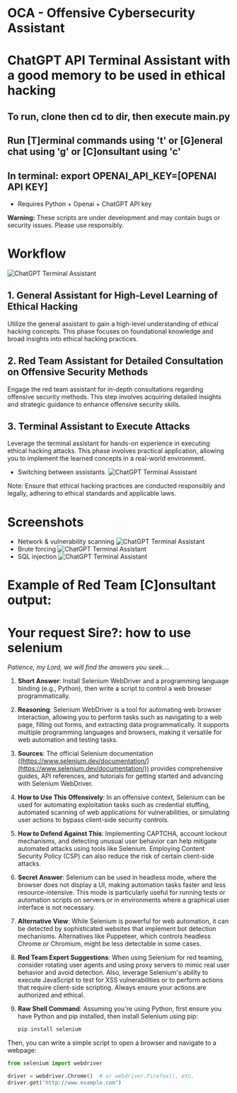 # OCA - Offensive Cybersecurity Assistant
# ChatGPT API Terminal Assistant with a good memory to be used in ethical hacking
## To run, clone then cd to dir, then execute main.py
## Run [T]erminal commands using 't' or [G]eneral chat using 'g' or [C]onsultant using 'c'
## In terminal: export OPENAI_API_KEY=[OPENAI API KEY]
* Requires Python + Openai + ChatGPT API key

**Warning:** These scripts are under development and may contain bugs or security issues. Please use responsibly.

# Workflow

![ChatGPT Terminal Assistant](https://github.com/PointlessAI/ChatGPT-TerminalAssistant/blob/main/Img/workflow.png)

## 1. General Assistant for High-Level Learning of Ethical Hacking
Utilize the general assistant to gain a high-level understanding of ethical hacking concepts. This phase focuses on foundational knowledge and broad insights into ethical hacking practices.

## 2. Red Team Assistant for Detailed Consultation on Offensive Security Methods
Engage the red team assistant for in-depth consultations regarding offensive security methods. This step involves acquiring detailed insights and strategic guidance to enhance offensive security skills.

## 3. Terminal Assistant to Execute Attacks
Leverage the terminal assistant for hands-on experience in executing ethical hacking attacks. This phase involves practical application, allowing you to implement the learned concepts in a real-world environment.

* Switching between assistants.
![ChatGPT Terminal Assistant](https://github.com/PointlessAI/ChatGPT-TerminalAssistant/blob/main/Img/assistants.png)

Note: Ensure that ethical hacking practices are conducted responsibly and legally, adhering to ethical standards and applicable laws.

# Screenshots
* Network & vulnerability scanning
![ChatGPT Terminal Assistant](https://github.com/PointlessAI/ChatGPT-TerminalAssistant/blob/main/Img/nikto.png)
* Brute forcing
![ChatGPT Terminal Assistant](https://github.com/PointlessAI/ChatGPT-TerminalAssistant/blob/main/Img/hydra.png)
* SQL injection
![ChatGPT Terminal Assistant](https://github.com/PointlessAI/ChatGPT-TerminalAssistant/blob/main/Img/sqlinjection.png)

# Example of Red Team [C]onsultant output:

# Your request Sire?: how to use selenium

*Patience, my Lord, we will find the answers you seek....*

1. **Short Answer**: Install Selenium WebDriver and a programming language binding (e.g., Python), then write a script to control a web browser programmatically.

2. **Reasoning**: Selenium WebDriver is a tool for automating web browser interaction, allowing you to perform tasks such as navigating to a web page, filling out forms, and extracting data programmatically. It supports multiple programming languages and browsers, making it versatile for web automation and testing tasks.

3. **Sources**: The official Selenium documentation ([https://www.selenium.dev/documentation/](https://www.selenium.dev/documentation/)) provides comprehensive guides, API references, and tutorials for getting started and advancing with Selenium WebDriver.

4. **How to Use This Offensively**: In an offensive context, Selenium can be used for automating exploitation tasks such as credential stuffing, automated scanning of web applications for vulnerabilities, or simulating user actions to bypass client-side security controls.

5. **How to Defend Against This**: Implementing CAPTCHA, account lockout mechanisms, and detecting unusual user behavior can help mitigate automated attacks using tools like Selenium. Employing Content Security Policy (CSP) can also reduce the risk of certain client-side attacks.

6. **Secret Answer**: Selenium can be used in headless mode, where the browser does not display a UI, making automation tasks faster and less resource-intensive. This mode is particularly useful for running tests or automation scripts on servers or in environments where a graphical user interface is not necessary.

7. **Alternative View**: While Selenium is powerful for web automation, it can be detected by sophisticated websites that implement bot detection mechanisms. Alternatives like Puppeteer, which controls headless Chrome or Chromium, might be less detectable in some cases.

8. **Red Team Expert Suggestions**: When using Selenium for red teaming, consider rotating user agents and using proxy servers to mimic real user behavior and avoid detection. Also, leverage Selenium's ability to execute JavaScript to test for XSS vulnerabilities or to perform actions that require client-side scripting. Always ensure your actions are authorized and ethical.

9. **Raw Shell Command**: Assuming you're using Python, first ensure you have Python and pip installed, then install Selenium using pip:
   ```bash
   pip install selenium

Then, you can write a simple script to open a browser and navigate to a webpage:

```python
from selenium import webdriver

driver = webdriver.Chrome()  # or webdriver.Firefox(), etc.
driver.get("http://www.example.com")


